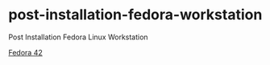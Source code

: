 # post-installation-fedora-workstation
Post Installation Fedora Linux Workstation

[Fedora 42](./42.md)
